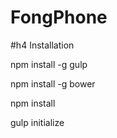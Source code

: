 # FongPhone
#h4 Installation

npm install -g gulp

npm install -g bower

npm install

gulp initialize
